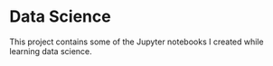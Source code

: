 # Data Science
This project contains some of the Jupyter notebooks I created while learning data science.
